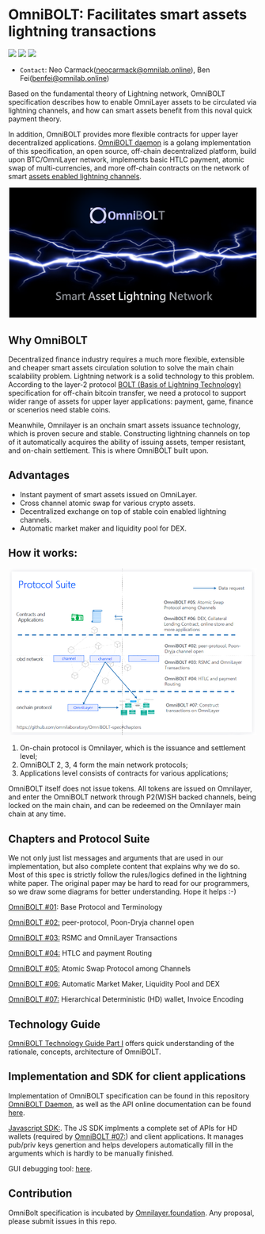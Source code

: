# OmniBOLT: Facilitates smart assets lightning transactions

[![](https://img.shields.io/badge/license-MIT-brightgreen)](https://github.com/omnilaboratory/OmniBOLT-spec/blob/master/LICENSE) [![](https://img.shields.io/badge/made%20by-Omni%20Foundation-blue)]() [![](https://img.shields.io/badge/project-OmniBOLT%20Daemon-orange)](https://github.com/omnilaboratory/obd)

* `Contact`: Neo Carmack(neocarmack@omnilab.online), Ben Fei(benfei@omnilab.online)

Based on the fundamental theory of Lightning network, OmniBOLT specification describes how to enable OmniLayer assets to be circulated via lightning channels, and how can smart assets benefit from this noval quick payment theory.

In addition, OmniBOLT provides more flexible contracts for upper layer decentralized applications. [OmniBOLT daemon](https://github.com/omnilaboratory/obd) is a golang implementation of this specification, an open source, off-chain decentralized platform, build upon BTC/OmniLayer network, implements basic HTLC payment, atomic swap of multi-currencies, and more off-chain contracts on the network of smart [assets enabled lightning channels](https://github.com/omnilaboratory/OmniBOLT-spec/blob/master/OmniBOLT-02-peer-protocol.md#omni-address).


<p align="center">
  <img width="500" alt="OmniBOLT-Protocol-Suite" src="assets/omni-lightning-2.png">
</p>


 
## Why OmniBOLT

Decentralized finance industry requires a much more flexible, extensible and cheaper smart assets circulation solution to solve the main chain scalability problem. Lightning network is a solid technology to this problem. According to the layer-2 protocol [BOLT (Basis of Lightning Technology)](https://github.com/lightningnetwork/lightning-rfc/blob/master/00-introduction.md) specification for off-chain bitcoin transfer, we need a protocol to support wider range of assets for upper layer applications: payment, game, finance or scenerios need stable coins.  

Meanwhile, Omnilayer is an onchain smart assets issuance technology, which is proven secure and stable. Constructing lightning channels on top of it automatically acquires the ability of issuing assets, temper resistant, and on-chain settlement. This is where OmniBOLT built upon.
 

## Advantages  
 
* Instant payment of smart assets issued on OmniLayer. 
* Cross channel atomic swap for various crypto assets.
* Decentralized exchange on top of stable coin enabled lightning channels.  
* Automatic market maker and liquidity pool for DEX.

 

## How it works:

<p align="center">
  <img width="500" alt="OmniBOLT-Protocol-Suite" src="assets/OmniBOLT-Protocol-Suite.png">
</p>

1. On-chain protocol is Omnilayer, which is the issuance and settlement level;  
2. OmniBOLT 2, 3, 4 form the main network protocols;   
3. Applications level consists of contracts for various applications; 

OmniBOLT itself does not issue tokens. All tokens are issued on Omnilayer, and enter the OmniBOLT network through P2(W)SH backed channels, being locked on the main chain, and can be redeemed on the Omnilayer main chain at any time.  
 

## Chapters and Protocol Suite

We not only just list messages and arguments that are used in our implementation, but also complete content that explains why we do so. Most of this spec is strictly follow the rules/logics defined in the lightning white paper. The original paper may be hard to read for our programmers, so we draw some diagrams for better understanding. Hope it helps :-)

[OmniBOLT #01](https://github.com/omnilaboratory/OmniBOLT-spec/blob/master/OmniBOLT-01-basic-protocol-and-Terminology.md): Base Protocol and Terminology

[OmniBOLT #02:](https://github.com/omnilaboratory/OmniBOLT-spec/blob/master/OmniBOLT-02-peer-protocol.md) peer-protocol, Poon-Dryja channel open

[OmniBOLT #03:](https://github.com/omnilaboratory/OmniBOLT-spec/blob/master/OmniBOLT-03-RSMC-and-OmniLayer-Transactions.md) RSMC and OmniLayer Transactions 

[OmniBOLT #04:](https://github.com/omnilaboratory/OmniBOLT-spec/blob/master/OmniBOLT-04-HTLC-and-Payment-Routing.md) HTLC and payment Routing

[OmniBOLT #05:](https://github.com/omnilaboratory/OmniBOLT-spec/blob/master/OmniBOLT-05-Atomic-Swap-among-Channels.md) Atomic Swap Protocol among Channels

<!--
[OmniBOLT #06:](https://github.com/omnilaboratory/OmniBOLT-spec/blob/master/OmniBOLT-06-Mortgage-Loan-Contracts-for-Crypto-Assets.md) DEX, Collateral Lending Contract, online store and more applications
-->
[OmniBOLT #06:](https://github.com/omnilaboratory/OmniBOLT-spec/blob/master/OmniBOLT-06-Automatic-Market-Maker-and-DEX.md) Automatic Market Maker, Liquidity Pool and DEX


[OmniBOLT #07:](https://github.com/omnilaboratory/OmniBOLT-spec/blob/master/OmniBOLT-07-Hierarchical-Deterministic-(HD)-wallet.md)  Hierarchical Deterministic (HD) wallet, Invoice Encoding



## Technology Guide
[OmniBOLT Technology Guide Part I](https://github.com/omnilaboratory/OmniBOLT-spec/blob/master/docs/OmniBOLT-Technology-guide-part-I-2020-05-01_en.pdf) offers quick understanding of the rationale, concepts, architecture of OmniBOLT.  

## Implementation and SDK for client applications

Implementation of OmniBOLT specification can be found in this repository [OmniBOLT Daemon](https://github.com/omnilaboratory/obd), as well as the API online documentation can be found [here](https://api.omnilab.online).  


[Javascript SDK:](https://github.com/omnilaboratory/DebuggingTool/tree/master/sdk). The JS SDK implments a complete set of APIs for HD wallets (required by [OmniBOLT #07:](https://github.com/omnilaboratory/OmniBOLT-spec/blob/master/OmniBOLT-07-Hierarchical-Deterministic-(HD)-wallet.md)) and client applications. It manages pub/priv keys genertion and helps developers automatically fill in the arguments which is hardly to be manually finished.  


GUI debugging tool: [here](https://github.com/omnilaboratory/DebuggingTool).
 


## Contribution

OmniBolt specification is incubated by [Omnilayer.foundation](https://github.com/OmniLayer).
Any proposal, please submit issues in this repo.
